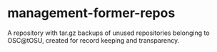 # management-former-repos
A repository with tar.gz backups of unused repositories belonging to OSC@tOSU, created for record keeping and transparency.
